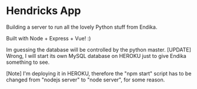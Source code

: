 Hendricks App 
=============

Building a server to run all the lovely Python stuff from Endika.

Built with Node + Express + Vue! :)

Im guessing the database will be controlled by the python master. 
[UPDATE] Wrong, I will start its own MySQL database on HEROKU just to give Endika something to see.

[Note] I'm deploying it in HEROKU, therefore the "npm start" script has to be changed from "nodejs server" to "node server", for some reason.

